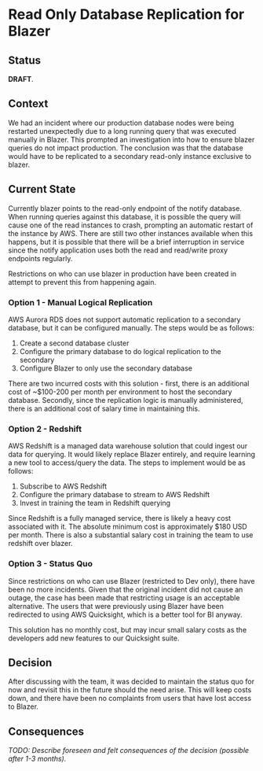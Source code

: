 # Read Only Database Replication for Blazer

## Status

**DRAFT**.

## Context

We had an incident where our production database nodes were being restarted unexpectedly due to a long running query that was executed manually in Blazer. This prompted an investigation into how to ensure blazer queries do not impact production. The conclusion was that the database would have to be replicated to a secondary read-only instance exclusive to blazer. 

## Current State

Currently blazer points to the read-only endpoint of the notify database. When running queries against this database, it is possible the query will cause one of the read instances to crash, prompting an automatic restart of the instance by AWS. There are still two other instances available when this happens, but it is possible that there will be a brief interruption in service since the notify application uses both the read and read/write proxy endpoints regularly. 

Restrictions on who can use blazer in production have been created in attempt to prevent this from happening again.

### Option 1 - Manual Logical Replication

AWS Aurora RDS does not support automatic replication to a secondary database, but it can be configured manually. The steps would be as follows:

1. Create a second database cluster
2. Configure the primary database to do logical replication to the secondary
3. Configure Blazer to only use the secondary database

There are two incurred costs with this solution - first, there is an additional cost of ~$100-200 per month per environment to host the secondary database. Secondly, since the replication logic is manually administered, there is an additional cost of salary time in maintaining this. 

### Option 2 - Redshift

AWS Redshift is a managed data warehouse solution that could ingest our data for querying. It would likely replace Blazer entirely, and require learning a new tool to access/query the data. The steps to implement would be as follows:

1. Subscribe to AWS Redshift
2. Configure the primary database to stream to AWS Redshift
3. Invest in training the team in Redshift querying

Since Redshift is a fully managed service, there is likely a heavy cost associated with it. The absolute minimum cost is approximately $180 USD per month. There is also a substantial salary cost in training the team to use redshift over blazer.

### Option 3 - Status Quo

Since restrictions on who can use Blazer (restricted to Dev only), there have been no more incidents. Given that the original incident did not cause an outage, the case has been made that restricting usage is an acceptable alternative. The users that were previously using Blazer have been redirected to using AWS Quicksight, which is a better tool for BI anyway.

This solution has no monthly cost, but may incur small salary costs as the developers add new features to our Quicksight suite. 

## Decision

After discussing with the team, it was decided to maintain the status quo for now and revisit this in the future should the need arise. This will keep costs down, and there have been no complaints from users that have lost access to Blazer. 

## Consequences

_TODO: Describe foreseen and felt consequences of the decision (possible after 1-3 months)._
